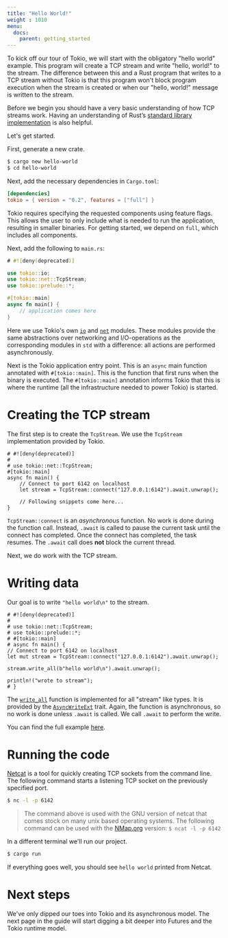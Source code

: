 ```yaml
---
title: "Hello World!"
weight : 1010
menu:
  docs:
    parent: getting_started
---
```


To kick off our tour of Tokio, we will start with the obligatory "hello world"
example. This program will create a TCP stream and write "hello, world!" to the stream.
The difference between this and a Rust program that writes to a TCP stream without Tokio
is that this program won't block program execution when the stream is created or when
our "hello, world!" message is written to the stream.

Before we begin you should have a very basic understanding of how TCP streams
work. Having an understanding of Rust’s [standard library
implementation](https://doc.rust-lang.org/std/net/struct.TcpStream.html) is also
helpful.

Let's get started.

First, generate a new crate.

```bash
$ cargo new hello-world
$ cd hello-world
```

Next, add the necessary dependencies in `Cargo.toml`:

```toml
[dependencies]
tokio = { version = "0.2", features = ["full"] }
```

Tokio requires specifying the requested components using feature flags. This
allows the user to only include what is needed to run the application, resulting
in smaller binaries. For getting started, we depend on `full`, which includes
all components.

Next, add the following to `main.rs`:

```rust
# #![deny(deprecated)]

use tokio::io;
use tokio::net::TcpStream;
use tokio::prelude::*;

#[tokio::main]
async fn main() {
    // application comes here
}
```

Here we use Tokio's own [`io`] and [`net`] modules. These modules provide the same
abstractions over networking and I/O-operations as the corresponding modules in
`std` with a difference: all actions are performed asynchronously.

Next is the Tokio application entry point. This is an `async` main function
annotated with `#[tokio::main]`. This is the function that first runs when the
binary is executed. The `#[tokio::main]` annotation informs Tokio that this is
where the runtime (all the infrastructure needed to power Tokio) is started.

# Creating the TCP stream

The first step is to create the `TcpStream`. We use the `TcpStream` implementation
provided by Tokio.

```rust,no_run
# #![deny(deprecated)]
#
# use tokio::net::TcpStream;
#[tokio::main]
async fn main() {
    // Connect to port 6142 on localhost
    let stream = TcpStream::connect("127.0.0.1:6142").await.unwrap();

    // Following snippets come here...
}
```

`TcpStream::connect` is an _asynchronous_ function. No work is done during the
function call. Instead, `.await` is called to pause the current task until the
connect has completed. Once the connect has completed, the task resumes. The
`.await` call does **not** block the current thread.

Next, we do work with the TCP stream.

# Writing data

Our goal is to write `"hello world\n"` to the stream.

```rust,no_run
# #![deny(deprecated)]
#
# use tokio::net::TcpStream;
# use tokio::prelude::*;
# #[tokio::main]
# async fn main() {
// Connect to port 6142 on localhost
let mut stream = TcpStream::connect("127.0.0.1:6142").await.unwrap();

stream.write_all(b"hello world\n").await.unwrap();

println!("wrote to stream");
# }
```

The [`write_all`] function is implemented for all "stream" like types. It is
provided by the [`AsyncWriteExt`] trait. Again, the function is asynchronous, so
no work is done unless `.await` is called. We call `.await` to perform the
write.

You can find the full example [here][full-code].

# Running the code

[Netcat] is a tool for quickly creating TCP sockets from the command line. The following
command starts a listening TCP socket on the previously specified port.

```bash
$ nc -l -p 6142
```
> The command above is used with the GNU version of netcat that comes stock on many
> unix based operating systems. The following command can be used with the
> [NMap.org][NMap.org] version: `$ ncat -l -p 6142`

In a different terminal we'll run our project.

```bash
$ cargo run
```

If everything goes well, you should see `hello world` printed from Netcat.

# Next steps

We've only dipped our toes into Tokio and its asynchronous model. The next page in
the guide will start digging a bit deeper into Futures and the Tokio runtime model.

[`io`]: https://docs.rs/tokio/0.2/tokio/io/index.html
[`net`]: https://docs.rs/tokio/0.2/tokio/net/index.html
[`write_all`]: https://docs.rs/tokio/0.2/tokio/io/trait.AsyncWriteExt.html#method.write_all
[`AsyncWriteExt`]: https://docs.rs/tokio/0.2/tokio/io/trait.AsyncWriteExt.html
[full-code]: https://github.com/tokio-rs/tokio/blob/master/examples/hello_world.rs
[Netcat]: http://netcat.sourceforge.net/
[Nmap.org]: https://nmap.org
